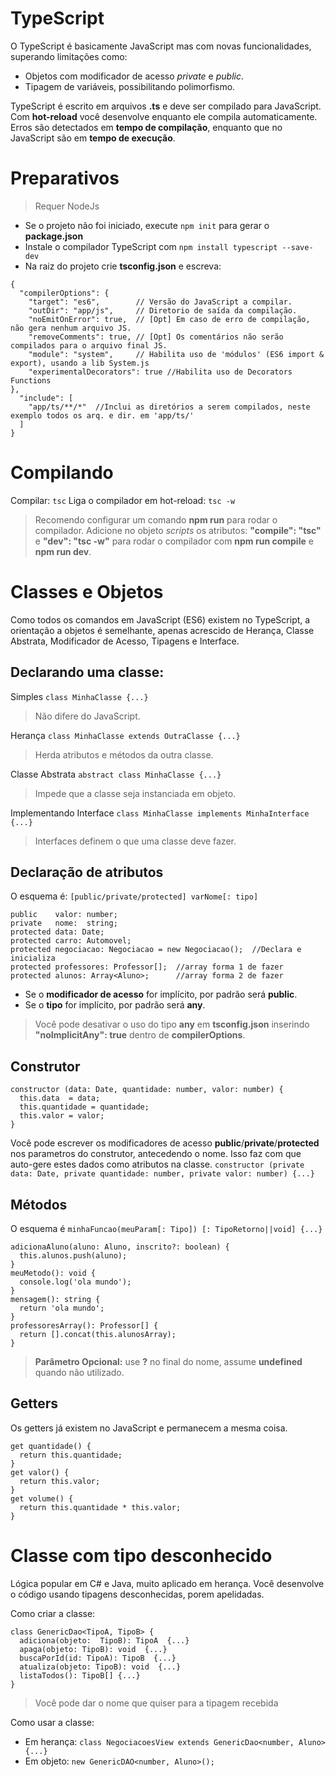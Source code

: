 # TypeScript

O TypeScript é basicamente JavaScript mas com novas funcionalidades, superando limitações como:
- Objetos com modificador de acesso  *private*  e  *public*.
- Tipagem de  variáveis, possibilitando polimorfismo.

TypeScript é escrito em arquivos **.ts** e deve ser compilado para JavaScript.
Com **hot-reload** você desenvolve enquanto ele compila automaticamente.
Erros são detectados em **tempo de compilação**, enquanto que no JavaScript são em **tempo de execução**.

# Preparativos

> Requer NodeJs
- Se o projeto não foi iniciado, execute `npm init` para gerar o **package.json**
- Instale o compilador TypeScript com `npm install typescript --save-dev`
- Na raiz do projeto crie **tsconfig.json** e escreva:
```
{
  "compilerOptions": {
    "target": "es6",        // Versão do JavaScript a compilar.
    "outDir": "app/js",     // Diretorio de saída da compilação.
    "noEmitOnError": true,  // [Opt] Em caso de erro de compilação, não gera nenhum arquivo JS.
    "removeComments": true, // [Opt] Os comentários não serão compilados para o arquivo final JS.
    "module": "system",     // Habilita uso de 'módulos' (ES6 import & export), usando a lib System.js
    "experimentalDecorators": true //Habilita uso de Decorators Functions
},
  "include": [
    "app/ts/**/*"  //Inclui as diretórios a serem compilados, neste exemplo todos os arq. e dir. em 'app/ts/'
  ]
}
```
# Compilando

Compilar: `tsc`
Liga o compilador em hot-reload: `tsc -w`

> Recomendo configurar um comando **npm run** para rodar o compilador. Adicione no objeto *scripts* os atributos: **"compile": "tsc"** e **"dev":  "tsc -w"** para rodar o compilador com **npm run compile** e **npm run dev**.

# Classes e Objetos

Como todos os comandos em JavaScript (ES6) existem no TypeScript, a orientação a objetos é semelhante, apenas acrescido de Herança, Classe Abstrata, Modificador de Acesso, Tipagens e Interface.

## Declarando uma classe:

Simples
`class MinhaClasse {...}`
> Não difere do JavaScript.

Herança
`class MinhaClasse extends OutraClasse {...}`
> Herda atributos e métodos da outra classe.

Classe Abstrata
`abstract class MinhaClasse {...}`
> Impede que a classe seja instanciada em objeto.

Implementando Interface
`class MinhaClasse implements MinhaInterface {...}`
> Interfaces definem o que uma classe deve fazer.

## Declaração de atributos

O esquema é: `[public/private/protected] varNome[: tipo]`
```
public    valor: number;
private   nome:  string;
protected data: Date;
protected carro: Automovel;
protected negociacao: Negociacao = new Negociacao();  //Declara e inicializa
protected professores: Professor[];  //array forma 1 de fazer
protected alunos: Array<Aluno>;      //array forma 2 de fazer
```

- Se o **modificador de acesso** for implícito, por padrão será **public**.
- Se o **tipo** for implícito, por padrão será **any**.
> Você pode desativar o uso do tipo **any** em **tsconfig.json** inserindo **"noImplicitAny": true** dentro de **compilerOptions**.

## Construtor
```
constructor (data: Date, quantidade: number, valor: number) {
  this.data  = data;
  this.quantidade = quantidade;
  this.valor = valor;
}
```
Você pode escrever os modificadores de acesso **public**/**private**/**protected** nos parametros do construtor, antecedendo o nome. Isso faz com que auto-gere estes dados como atributos na classe.
`constructor (private data: Date, private quantidade: number, private valor: number) {...}`

## Métodos

O esquema é `minhaFuncao(meuParam[: Tipo]) [: TipoRetorno||void] {...}`
```
adicionaAluno(aluno: Aluno, inscrito?: boolean) {
  this.alunos.push(aluno);
}
meuMetodo(): void {
  console.log('ola mundo');
}
mensagem(): string {
  return 'ola mundo';
}
professoresArray(): Professor[] {
  return [].concat(this.alunosArray);
}
```
> **Parâmetro Opcional:** use **?** no final do nome, assume **undefined** quando não utilizado.

## Getters
Os getters já existem no JavaScript e permanecem a mesma coisa.
```
get quantidade() {
  return this.quantidade;
}
get valor() {
  return this.valor;
}
get volume() {
  return this.quantidade * this.valor;
}
```

# Classe com tipo desconhecido
Lógica popular em C# e Java, muito aplicado em herança.
Você desenvolve o código usando tipagens desconhecidas, porem apelidadas.

Como criar a classe:
```
class GenericDao<TipoA, TipoB> {
  adiciona(objeto:  TipoB): TipoA  {...}
  apaga(objeto: TipoB): void  {...}
  buscaPorId(id: TipoA): TipoB  {...}
  atualiza(objeto: TipoB): void  {...}
  listaTodos(): TipoB[] {...}
}
```
> Você pode dar o nome que quiser para a tipagem recebida

Como usar a classe:
- Em herança:
`class NegociacoesView extends GenericDao<number, Aluno>{...}`
- Em objeto:
`new GenericDAO<number, Aluno>();`
